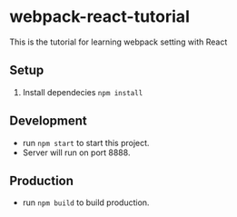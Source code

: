 # webpack-react-tutorial
This is the tutorial for learning webpack setting with React

## Setup
1. Install dependecies
    `npm install`

## Development
* run `npm start` to start this project.
* Server will run on port 8888.


## Production
* run `npm build` to build production.